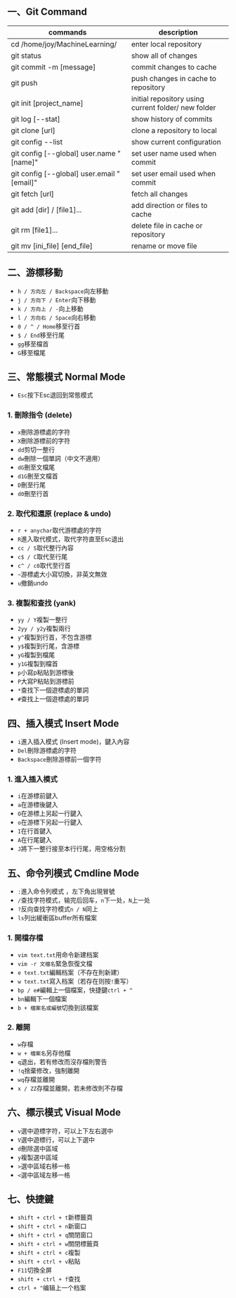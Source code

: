 ## 一、Git Command

|commands|description|
| ------------------------------- | ---- |
| cd /home/joy/MachineLearning/ |   enter local repository |
| git status| show all of changes|
| git commit -m [message] | commit changes to cache |
| git push| push changes in cache to repository |
| git init [project_name] | initial repository using current folder/ new folder |
| git log [--stat]| show history of commits |
| git clone [url]| clone a repository to local |
| git config --list	| show current configuration |
| git config [--global] user.name "[name]"|set user name used when commit|
| git config [--global] user.email "[email]"|set user email used when commit |
| git fetch [url]|fetch all changes |
| git add [dir] / [file1]...|add direction or files to cache |
| git rm [file1]...| delete file in cache or repository |
| git mv [ini_file] [end_file]|rename or move file |

## 二、游標移動
* `h / 方向左 / Backspace`向左移動
* `j / 方向下 / Enter`向下移動
* `k / 方向上 / -`向上移動
* `l / 方向右 / Space`向右移動
* `0 / ^ / Home`移至行首
* `$ / End`移至行尾
* `gg`移至檔首
* `G`移至檔尾

## 三、常態模式 Normal Mode

* `Esc`按下Esc退回到常態模式

### 1. 刪除指令 (delete)
* `x`刪除游標處的字符
* `X`刪除游標前的字符
* `dd`剪切一整行
* `dw`刪除一個單詞（中文不適用）
* `dG`刪至文檔尾
* `d1G`刪至文檔首
* `D`刪至行尾
* `d0`刪至行首

### 2. 取代和還原 (replace & undo)
* `r + anychar`取代游標處的字符
* `R`進入取代模式，取代字符直至Esc退出
* `cc / S`取代整行內容
* `c$ / C`取代至行尾
* `c^ / c0`取代至行首
* `~`游標處大小寫切換，非英文無效
* `u`撤銷undo

### 3. 複製和查找 (yank)
* `yy / Y`複製一整行
* `2yy / y2y`複製兩行
* `y^`複製到行首，不包含游標
* `y$`複製到行尾，含游標
* `yG`複製到檔尾
* `y1G`複製到檔首
* `p`小寫p粘貼到游標後
* `P`大寫P粘貼到游標前
* `*`查找下一個遊標處的單詞
* `#`查找上一個遊標處的單詞

## 四、插入模式 Insert Mode

* `i`進入插入模式 (Insert mode)，鍵入內容
* `Del`刪除游標處的字符
* `Backspace`刪除游標前一個字符

### 1. 進入插入模式
* `i`在游標前鍵入
* `a`在游標後鍵入
* `O`在游標上另起一行鍵入
* `o`在游標下另起一行鍵入
* `I`在行首鍵入
* `A`在行尾鍵入
* `J`將下一整行接至本行行尾，用空格分割

## 五、命令列模式 Cmdline Mode

* `:`進入命令列模式 ，左下角出現冒號
* `/`查找字符模式，输完后回车，`n`下一处，`N`上一处
* `?`反向查找字符模式`n / N`同上
* `ls`列出緩衝區buffer所有檔案

### 1. 開檔存檔
* `vim text.txt`用命令新建档案
* `vim -r 文檔名`緊急恢復文檔
* `e text.txt`編輯档案（不存在則新建）
* `w text.txt`寫入档案（若存在则按`!`重写）
* `bp / e#`編輯上一個檔案，快捷鍵`ctrl + ^`
* `bn`編輯下一個檔案
* `b + 檔案名或編號`切換到該檔案

### 2. 離開
* `w`存檔
* `w + 檔案名`另存他檔
* `q`退出，若有修改而沒存檔則警告
* `!q`捨棄修改，強制離開
* `wq`存檔並離開
* `x / ZZ`存檔並離開，若未修改則不存檔

## 六、標示模式 Visual Mode
* `v`選中遊標字符，可以上下左右選中
* `V`選中遊標行，可以上下選中
* `d`刪除選中區域
* `y`複製選中區域
* `>`選中區域右移一格
* `<`選中區域左移一格

## 七、快捷鍵

* `shift + ctrl + t`新標籤頁
* `shift + ctrl + n`新窗口
* `shift + ctrl + q`關閉窗口
* `shift + ctrl + w`關閉標籤頁
* `shift + ctrl + c`複製
* `shift + ctrl + v`粘貼
* `F11`切換全屏
* `shift + ctrl + f`查找
* `ctrl + ^`编辑上一个档案
